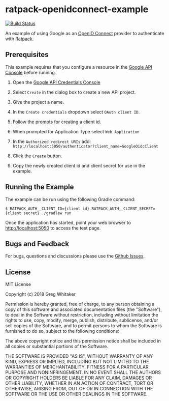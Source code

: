 # ratpack-openidconnect-example
[![Build Status](https://travis-ci.org/gregwhitaker/ratpack-openidconnect-example.svg?branch=master)](https://travis-ci.org/gregwhitaker/ratpack-openidconnect-example)

An example of using Google as an [OpenID Connect](http://openid.net/connect/) provider to authenticate with [Ratpack](http://www.ratpack.io).

## Prerequisites
This example requires that you configure a resource in the [Google API Console](https://console.developers.google.com/projectselector/apis/credentials?supportedpurview=project&angularJsUrl=%2Fprojectselector%2Fapis%2Fcredentials%3Fsupportedpurview%3Dproject&authuser=2) before running.

1. Open the [Google API Credentials Console](https://console.developers.google.com/projectselector/apis/credentials?supportedpurview=project&angularJsUrl=%2Fprojectselector%2Fapis%2Fcredentials%3Fsupportedpurview%3Dproject&authuser=2)

2. Select `Create` in the dialog box to create a new API project.

3. Give the project a name.

4. In the `Create credentials` dropdown select `OAuth client ID`.

5. Follow the prompts for creating a client id.

6. When prompted for Application Type select `Web Application`

7. In the `Authorized redirect URIs` add: `http://localhost:5050/authenticator?client_name=GoogleOidcClient`

8. Click the `Create` button.

9. Copy the newly created client id and client secret for use in the example.

## Running the Example
The example can be run using the following Gradle command:

    $ RATPACK_AUTH__CLIENT_ID={client id} RATPACK_AUTH__CLIENT_SECRET={client secret} ./gradlew run

Once the application has started, point your web browser to [http://localhost:5050](http://localhost:5050) to access the test page.

## Bugs and Feedback
For bugs, questions and discussions please use the [Github Issues](https://github.com/gregwhitaker/ratpack-openidconnect-example/issues).

## License
MIT License

Copyright (c) 2018 Greg Whitaker

Permission is hereby granted, free of charge, to any person obtaining a copy
of this software and associated documentation files (the "Software"), to deal
in the Software without restriction, including without limitation the rights
to use, copy, modify, merge, publish, distribute, sublicense, and/or sell
copies of the Software, and to permit persons to whom the Software is
furnished to do so, subject to the following conditions:

The above copyright notice and this permission notice shall be included in all
copies or substantial portions of the Software.

THE SOFTWARE IS PROVIDED "AS IS", WITHOUT WARRANTY OF ANY KIND, EXPRESS OR
IMPLIED, INCLUDING BUT NOT LIMITED TO THE WARRANTIES OF MERCHANTABILITY,
FITNESS FOR A PARTICULAR PURPOSE AND NONINFRINGEMENT. IN NO EVENT SHALL THE
AUTHORS OR COPYRIGHT HOLDERS BE LIABLE FOR ANY CLAIM, DAMAGES OR OTHER
LIABILITY, WHETHER IN AN ACTION OF CONTRACT, TORT OR OTHERWISE, ARISING FROM,
OUT OF OR IN CONNECTION WITH THE SOFTWARE OR THE USE OR OTHER DEALINGS IN THE
SOFTWARE.